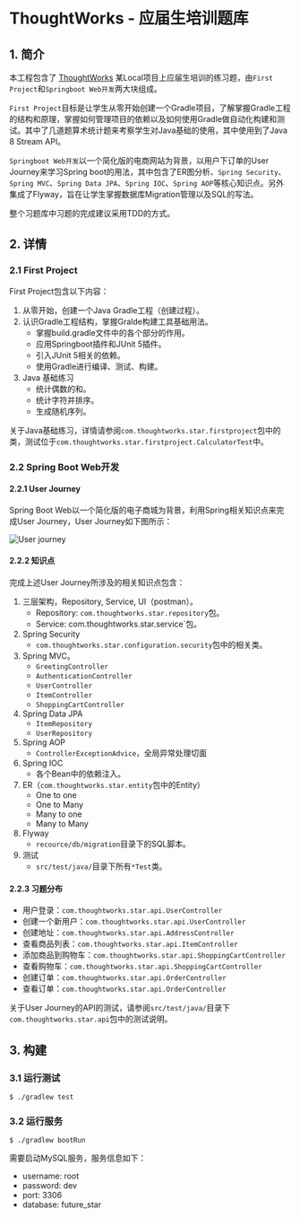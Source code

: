 # ThoughtWorks - 应届生培训题库

## 1. 简介
本工程包含了 [ThoughtWorks](https://thoughtworks.com/) 某Local项目上应届生培训的练习题，由`First Project`和`Springboot Web开发`两大块组成。

`First Project`目标是让学生从零开始创建一个Gradle项目，了解掌握Gradle工程的结构和原理，掌握如何管理项目的依赖以及如何使用Gradle做自动化构建和测试。其中了几道题算术统计题来考察学生对Java基础的使用，其中使用到了Java 8 Stream API。

`Springboot Web开发`以一个简化版的电商网站为背景，以用户下订单的User Journey来学习Spring boot的用法，其中包含了ER图分析、`Spring Security`、`Spring MVC`、`Spring Data JPA`、`Spring IOC`、`Spring AOP`等核心知识点。另外集成了Flyway，旨在让学生掌握数据库Migration管理以及SQL的写法。

整个习题库中习题的完成建议采用TDD的方式。


## 2. 详情

### 2.1 First Project

First Project包含以下内容：

1. 从零开始，创建一个Java Gradle工程（创建过程）。
2. 认识Gradle工程结构，掌握Gralde构建工具基础用法。
	- 掌握build.gradle文件中的各个部分的作用。
	- 应用Springboot插件和JUnit 5插件。
	- 引入JUnit 5相关的依赖。
	- 使用Gradle进行编译、测试、构建。
3. Java 基础练习
	- 统计偶数的和。
	- 统计字符并排序。
	- 生成随机序列。

关于Java基础练习，详情请参阅`com.thoughtworks.star.firstproject`包中的类，测试位于`com.thoughtworks.star.firstproject.CalculatorTest`中。


### 2.2 Spring Boot Web开发

#### 2.2.1 User Journey
Spring Boot Web以一个简化版的电子商城为背景，利用Spring相关知识点来完成User Journey，User Journey如下图所示：

![User journey](https://github.com/sjyuan-cc/tw-coach-coding-library/raw/master/user-journey.png)


#### 2.2.2 知识点

完成上述User Journey所涉及的相关知识点包含：

1. 三层架构，Repository, Service, UI（postman）。
	- Repository: `com.thoughtworks.star.repository`包。
	- Service: com.thoughtworks.star.service`包。
2. Spring Security
	- `com.thoughtworks.star.configuration.security`包中的相关类。 
2. Spring MVC。
	- `GreetingController`
	- `AuthenticationController`
	- `UserController`
	- `ItemController`
	- `ShoppingCartController`	
3. Spring Data JPA
	- `ItemRepository`
	- `UserRepository`
4. Spring AOP
	- `ControllerExceptionAdvice`，全局异常处理切面
5. Spring IOC
	- 各个Bean中的依赖注入。
6. ER（`com.thoughtworks.star.entity`包中的Entity）
	- One to one
	- One to Many
	- Many to one
	- Many to Many
7. Flyway
	- `recource/db/migration`目录下的SQL脚本。
8. 测试
	- `src/test/java/`目录下所有`*Test`类。

#### 2.2.3 习题分布

- 用户登录：`com.thoughtworks.star.api.UserController`
- 创建一个新用户：`com.thoughtworks.star.api.UserController`
- 创建地址：`com.thoughtworks.star.api.AddressController`
- 查看商品列表：`com.thoughtworks.star.api.ItemController`
- 添加商品到购物车：`com.thoughtworks.star.api.ShoppingCartController`
- 查看购物车：`com.thoughtworks.star.api.ShoppingCartController `
- 创建订单：`com.thoughtworks.star.api.OrderController`
- 查看订单：`com.thoughtworks.star.api.OrderController`


关于User Journey的API的测试，请参阅`src/test/java/`目录下`com.thoughtworks.star.api`包中的测试说明。


## 3. 构建

### 3.1 运行测试

```
$ ./gradlew test
```

### 3.2 运行服务

```
$ ./gradlew bootRun
```

需要启动MySQL服务，服务信息如下：

- username: root  
- password: dev  
- port: 3306  
- database: future_star  






